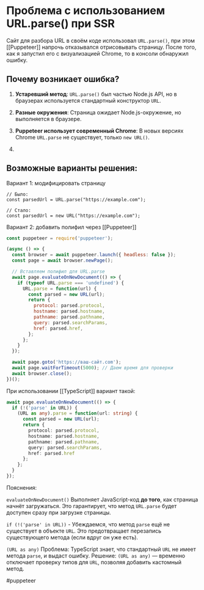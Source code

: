 
# Проблема с использованием URL.parse() при SSR

Сайт для разбора URL в своём коде использовал `URL.parse()`, при этом [[Puppeteer]] напрочь отказывался отрисовывать страницу. После того, как я запустил его с визуализацией Chrome, то в консоли обнаружил ошибку. 

## **Почему возникает ошибка?**

1. **Устаревший метод**: `URL.parse()` был частью Node.js API, но в браузерах используется стандартный конструктор `URL`.
    
2. **Разные окружения**: Страница ожидает Node.js-окружение, но выполняется в браузере.
    
3. **Puppeteer использует современный Chrome**: В новых версиях Chrome `URL.parse` не существует, только `new URL()`.
4. 

## Возможные варианты решения:

Вариант 1: модифицировать страницу

```
// Было:
const parsedUrl = URL.parse("https://example.com");

// Стало:
const parsedUrl = new URL("https://example.com");
```

Вариант 2: добавить полифил через [[Puppeteer]]

```js
const puppeteer = require('puppeteer');

(async () => {
  const browser = await puppeteer.launch({ headless: false });
  const page = await browser.newPage();

  // Вставляем полифил для URL.parse
  await page.evaluateOnNewDocument(() => {
    if (typeof URL.parse === 'undefined') {
      URL.parse = function(url) {
        const parsed = new URL(url);
        return {
          protocol: parsed.protocol,
          hostname: parsed.hostname,
          pathname: parsed.pathname,
          query: parsed.searchParams,
          href: parsed.href,
        };
      };
    }
  });

  await page.goto('https://ваш-сайт.com');
  await page.waitForTimeout(5000); // Даем время для проверки
  await browser.close();
})();
```

При использовании [[TypeScript]] вариант такой:

```ts
await page.evaluateOnNewDocument(() => {
  if (!('parse' in URL)) {
    (URL as any).parse = function(url: string) {
      const parsed = new URL(url);
      return {
        protocol: parsed.protocol,
        hostname: parsed.hostname,
        pathname: parsed.pathname,
        query: parsed.searchParams,
        href: parsed.href
      };
    };
  }
});
```

Пояснения:

`evaluateOnNewDocument()` Выполняет JavaScript-код **до того**, как страница начнёт загружаться.  Это гарантирует, что метод `URL.parse` будет доступен сразу при загрузке страницы.

`if (!('parse' in URL))` - Убеждаемся, что метод `parse` ещё не существует в объекте `URL`.  Это предотвращает перезапись существующего метода (если вдруг он уже есть).

`(URL as any)` Проблема:  TypeScript знает, что стандартный `URL` не имеет метода `parse`, и выдаст ошибку.  Решение: `(URL as any)` — временно отключает проверку типов для `URL`, позволяя добавить кастомный метод.

#puppeteer 
